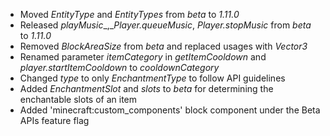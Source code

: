 

-   Moved _EntityType_ and _EntityTypes_ from _beta_ to _1.11.0_
-   Released _playMusic__,__Player.queueMusic_, _Player.stopMusic_ from _beta_ to _1.11.0_
-   Removed _BlockAreaSize_ from _beta_ and replaced usages with _Vector3_
-   Renamed parameter _itemCategory_ in _getItemCooldown_ and _player.startItemCooldown_ to _cooldownCategory_
-   Changed _type_ to only _EnchantmentType_ to follow API guidelines
-   Added _EnchantmentSlot_ and _slots_ to _beta_ for determining the enchantable slots of an item
-   Added 'minecraft:custom\_components' block component under the Beta APIs feature flag


